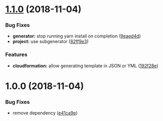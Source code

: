 # [1.1.0](https://github.com/EndemolShineGroup/generator-codebuild/compare/v1.0.0...v1.1.0) (2018-11-04)


### Bug Fixes

* **generator:** stop running yarn install on completion ([9eaed4d](https://github.com/EndemolShineGroup/generator-codebuild/commit/9eaed4d))
* **project:** use subgenerator ([82ff9e3](https://github.com/EndemolShineGroup/generator-codebuild/commit/82ff9e3))


### Features

* **cloudformation:** allow generating template in JSON or YML ([192f28e](https://github.com/EndemolShineGroup/generator-codebuild/commit/192f28e))

# 1.0.0 (2018-11-04)


### Bug Fixes

* remove dependency ([e41ca9e](https://github.com/EndemolShineGroup/generator-codebuild/commit/e41ca9e))
